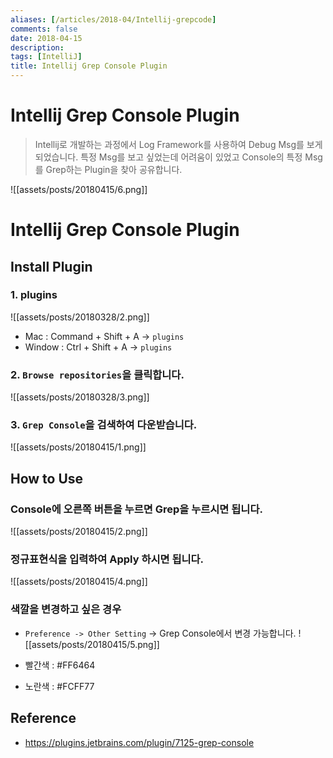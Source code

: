 ```yaml
---
aliases: [/articles/2018-04/Intellij-grepcode]
comments: false
date: 2018-04-15
description: 
tags: [IntelliJ]
title: Intellij Grep Console Plugin
---
```

# Intellij Grep Console Plugin
> Intellij로 개발하는 과정에서 Log Framework를 사용하여 Debug Msg를 보게 되었습니다. 특정 Msg를 보고 싶었는데 어려움이 있었고 Console의 특정 Msg를 Grep하는 Plugin을 찾아 공유합니다.

![[assets/posts/20180415/6.png]]

# Intellij Grep Console Plugin

## Install Plugin

### 1. plugins
![[assets/posts/20180328/2.png]]
- Mac : Command + Shift + A -> `plugins`
- Window : Ctrl + Shift + A -> `plugins`

### 2. `Browse repositories`을 클릭합니다.
![[assets/posts/20180328/3.png]]


### 3. `Grep Console`을 검색하여 다운받습니다.
![[assets/posts/20180415/1.png]]


## How to Use

### Console에 오른쪽 버튼을 누르면 Grep을 누르시면 됩니다.
![[assets/posts/20180415/2.png]]

### 정규표현식을 입력하여 Apply 하시면 됩니다.
![[assets/posts/20180415/4.png]]

### 색깔을 변경하고 싶은 경우
- `Preference -> Other Setting` -> Grep Console에서 변경 가능합니다.
![[assets/posts/20180415/5.png]]

- 빨간색 : #FF6464
- 노란색 : #FCFF77

## Reference
- <https://plugins.jetbrains.com/plugin/7125-grep-console>

